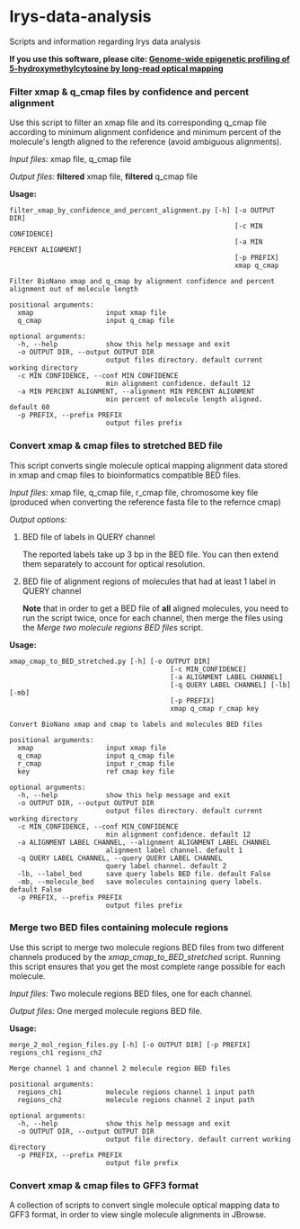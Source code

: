 # Irys-data-analysis
Scripts and information regarding Irys data analysis

**If you use this software, please cite: [Genome-wide epigenetic profiling of 5-hydroxymethylcytosine by long-read optical mapping](https://doi.org/10.1101/260166)**

### Filter xmap & q_cmap files by confidence and percent alignment
Use this script to filter an xmap file and its corresponding q_cmap file according to minimum alignment confidence and minimum percent of the molecule's length aligned to the reference (avoid ambiguous alignments).

_Input files:_ xmap file, q_cmap file

_Output files:_ **filtered** xmap file, **filtered** q_cmap file

**Usage:**
```
filter_xmap_by_confidence_and_percent_alignment.py [-h] [-o OUTPUT DIR]
                                                        [-c MIN CONFIDENCE]
                                                        [-a MIN PERCENT ALIGNMENT]
                                                        [-p PREFIX]
                                                        xmap q_cmap

Filter BioNano xmap and q_cmap by alignment confidence and percent alignment out of molecule length

positional arguments:
  xmap                  input xmap file
  q_cmap                input q_cmap file

optional arguments:
  -h, --help            show this help message and exit
  -o OUTPUT DIR, --output OUTPUT DIR
                        output files directory. default current working directory
  -c MIN CONFIDENCE, --conf MIN CONFIDENCE
                        min alignment confidence. default 12
  -a MIN PERCENT ALIGNMENT, --alignment MIN PERCENT ALIGNMENT
                        min percent of molecule length aligned. default 60
  -p PREFIX, --prefix PREFIX
                        output files prefix
```

### Convert xmap & cmap files to stretched BED file
This script converts single molecule optical mapping alignment data stored in xmap and cmap files to bioinformatics compatible BED files.

_Input files:_ xmap file, q_cmap file, r_cmap file, chromosome key file (produced when converting the reference fasta file to the refernce cmap)

_Output options:_
1. BED file of labels in QUERY channel

   The reported labels take up 3 bp in the BED file. You can then extend them separately to account for optical resolution.

2. BED file of alignment regions of molecules that had at least 1 label in QUERY channel

   **Note** that in order to get a BED file of **all** aligned molecules, you need to run the script twice, once for each channel, then merge the files using the _Merge two molecule regions BED files_ script.

**Usage:**
```
xmap_cmap_to_BED_stretched.py [-h] [-o OUTPUT DIR]
                                        [-c MIN_CONFIDENCE]
                                        [-a ALIGNMENT LABEL CHANNEL]
                                        [-q QUERY LABEL CHANNEL] [-lb] [-mb]
                                        [-p PREFIX]
                                        xmap q_cmap r_cmap key

Convert BioNano xmap and cmap to labels and molecules BED files

positional arguments:
  xmap                  input xmap file
  q_cmap                input q_cmap file
  r_cmap                input r_cmap file
  key                   ref cmap key file

optional arguments:
  -h, --help            show this help message and exit
  -o OUTPUT DIR, --output OUTPUT DIR
                        output files directory. default current working directory
  -c MIN_CONFIDENCE, --conf MIN_CONFIDENCE
                        min alignment confidence. default 12
  -a ALIGNMENT LABEL CHANNEL, --alignment ALIGNMENT LABEL CHANNEL
                        alignment label channel. default 1
  -q QUERY LABEL CHANNEL, --query QUERY LABEL CHANNEL
                        query label channel. default 2
  -lb, --label_bed      save query labels BED file. default False
  -mb, --molecule_bed   save molecules containing query labels. default False
  -p PREFIX, --prefix PREFIX
                        output files prefix
```

### Merge two BED files containing molecule regions
Use this script to merge two molecule regions BED files from two different channels produced by the _xmap_cmap_to_BED_stretched_ script. Running this script ensures that you get the most complete range possible for each molecule.

_Input files:_ Two molecule regions BED files, one for each channel.

_Output files:_ One merged molecule regions BED file.

**Usage:**
```
merge_2_mol_region_files.py [-h] [-o OUTPUT DIR] [-p PREFIX] regions_ch1 regions_ch2

Merge channel 1 and channel 2 molecule region BED files

positional arguments:
  regions_ch1           molecule regions channel 1 input path
  regions_ch2           molecule regions channel 2 input path

optional arguments:
  -h, --help            show this help message and exit
  -o OUTPUT DIR, --output OUTPUT DIR
                        output file directory. default current working directory
  -p PREFIX, --prefix PREFIX
                        output file prefix
```

### Convert xmap & cmap files to GFF3 format
A collection of scripts to convert single molecule optical mapping data to GFF3 format, in order to view single molecule alignments in JBrowse.
